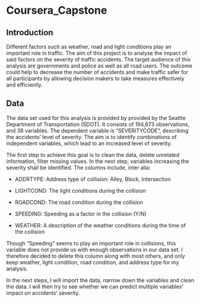 # Coursera_Capstone


## Introduction 

Different factors such as weather, road and light conditions play an important role in traffic. The aim of this project is to analyse the impact of said factors on the severity of traffic accidents. The target audience of this analysis are governments and police as well as all road users. The outcome could help to decrease the number of accidents and make traffic safer for all participants by allowing decision makers to take measures effectively and efficiently. 

## Data 

The data set used for this analysis is provided by provided by the Seattle Department of Transportation (SDOT). It consists of 194,673 observations, and 38 variables. The dependent variable is “SEVERITYCODE”, describing the accidents’ level of severity. The aim is to identify combinations of independent variables, which lead to an increased level of severity.

The first step to achieve this goal is to clean the data, delete unrelated information, filter missing values. In the next step, variables increasing the severity shall be identified. The columns include, inter alia:

- ADDRTYPE: Address type of collision: Alley, Block, Intersection

- LIGHTCOND: The light conditions during the collision

- ROADCOND: The road condition during the collision

- SPEEDING: Speeding as a factor in the collision (Y/N)

- WEATHER: A description of the weather conditions during the time of the collision

Though “Speeding” seems to play an important role in collisions, this variable does not provide us with enough observations in our data set. I therefore decided to delete this column along with most others, and only keep weather, light condition, road condition, and address type for my analysis. 

In the next steps, I will import the data, narrow down the variables and clean the data. I will then try to see whether we can predict multiple variables’ impact on accidents’ severity.

